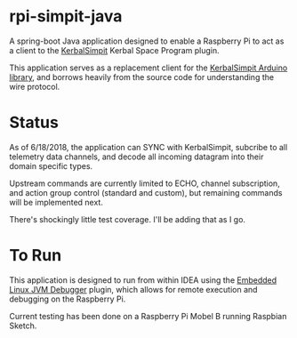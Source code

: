 # rpi-simpit-java

A spring-boot Java application designed to enable a Raspberry Pi to act as a client to the [KerbalSimpit](https://bitbucket.org/pjhardy/kerbalsimpit/wiki/Protocol) Kerbal Space Program plugin. 

This application serves as a replacement client for the [KerbalSimpit Arduino library](https://bitbucket.org/pjhardy/kerbalsimpit-arduino), and borrows heavily from the source code for understanding the wire protocol.

# Status

As of 6/18/2018, the application can SYNC with KerbalSimpit, subcribe to all telemetry data channels, and decode all incoming datagram into their domain specific types.

Upstream commands are currently limited to ECHO, channel subscription, and action group control (standard and custom), but remaining commands will be implemented next.

There's shockingly little test coverage.  I'll be adding that as I go.

# To Run

This application is designed to run from within IDEA using the [Embedded Linux JVM Debugger](https://plugins.jetbrains.com/plugin/7738-embedded-linux-jvm-debugger-raspberry-pi-beaglebone-black-intel-galileo-ii-and-several-other-iot-devices-) plugin, which allows for remote execution and debugging on the Raspberry Pi.

Current testing has been done on a Raspberry Pi Mobel B running Raspbian Sketch.

